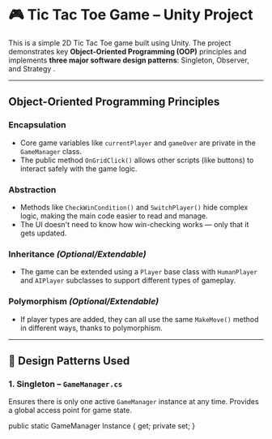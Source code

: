 # 🎮 Tic Tac Toe Game – Unity Project

This is a simple 2D Tic Tac Toe game built using Unity. The project demonstrates key **Object-Oriented Programming (OOP)** principles and implements **three major software design patterns**: Singleton, Observer, and Strategy .

---

##  Object-Oriented Programming Principles

###  Encapsulation
- Core game variables like `currentPlayer` and `gameOver` are private in the `GameManager` class.
- The public method `OnGridClick()` allows other scripts (like buttons) to interact safely with the game logic.

### Abstraction
- Methods like `CheckWinCondition()` and `SwitchPlayer()` hide complex logic, making the main code easier to read and manage.
- The UI doesn't need to know how win-checking works — only that it gets updated.

###  Inheritance *(Optional/Extendable)*
- The game can be extended using a `Player` base class with `HumanPlayer` and `AIPlayer` subclasses to support different types of gameplay.
  
###  Polymorphism *(Optional/Extendable)*
- If player types are added, they can all use the same `MakeMove()` method in different ways, thanks to polymorphism.

---

## 🔁 Design Patterns Used

### 1. Singleton – `GameManager.cs`
Ensures there is only one active `GameManager` instance at any time. Provides a global access point for game state.


public static GameManager Instance { get; private set; }
